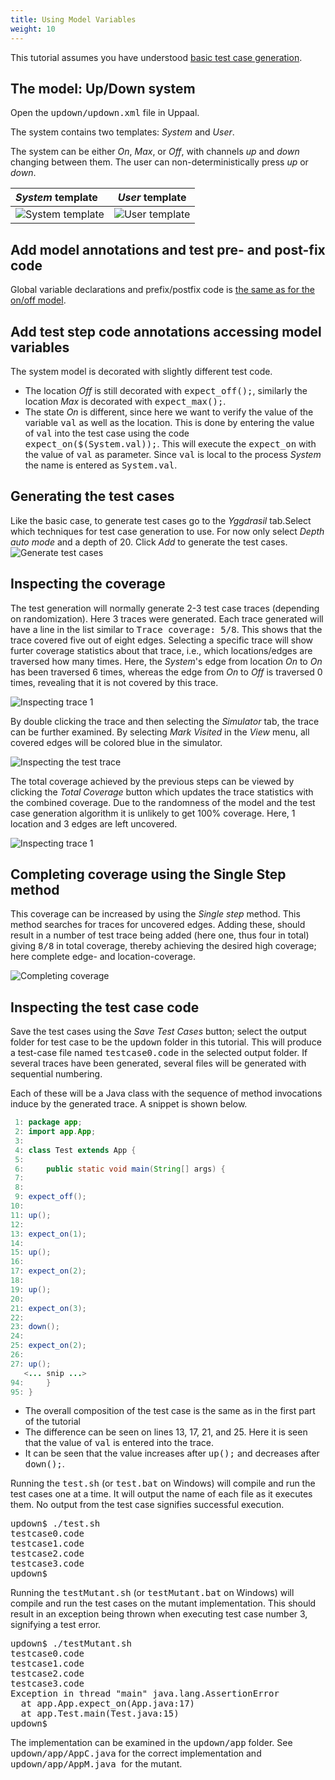 ```yaml
---
title: Using Model Variables
weight: 10
---
```

 

This tutorial assumes you have understood [basic test case generation](../basic-test-generation). 

## The model: Up/Down system

Open the <tt> updown/updown.xml</tt> file in Uppaal. 

The system contains two templates: _System_ and _User_. 

The system can be either _On_, _Max_, or _Off_, with channels _up_ and _down_ changing between them. The user can non-deterministically press _up_ or _down_.

|_System_ template | _User_ template    | 
|:------------- |:--------------:| 
|![_System_ template](../img/System2.png) | ![_User_ template](../img/User2.png)|

## Add model annotations and test pre- and post-fix code
Global variable declarations and prefix/postfix code is [the same as for the on/off model](basic-test-generation#add-test-cases-specific-model-annotations).

## Add test step code annotations accessing model variables
The system model is decorated with slightly different test code. 

- The location _Off_ is still decorated with <tt>expect_off();</tt>, similarly the location _Max_ is decorated with <tt>expect_max();</tt>. 
- The state _On_ is different, since here we want to verify the value of the variable <tt>val</tt> as well as the location. This is done by entering the value of <tt>val</tt> into the test case using the code <tt>
expect_on($(System.val));</tt>. This will execute the <tt>expect_on</tt> with the value of <tt>val</tt> as parameter. Since <tt>val</tt> is local to the process _System_ the name is entered as <tt>System.val</tt>. 

## Generating the test cases
Like the basic case, to generate test cases go to the _*Yggdrasil*_ tab.Select which techniques for test case generation to use. For now only select _*Depth auto mode*_ and a depth of 20. Click _*Add*_ to generate the test cases. 
![Generate test cases](../img/test-cases-generate-2.png)

## Inspecting the coverage 

The test generation will normally generate 2-3 test case traces (depending on randomization). Here 3 traces were generated. 
Each trace generated will have a line in the list similar to <tt>Trace coverage: 5/8</tt>. This shows that the trace covered five out of eight edges. Selecting a specific trace will show furter coverage statistics about that trace, i.e., which locations/edges are traversed how many times. Here, the _System_'s edge from location _On_ to _On_ has been traversed 6 times, whereas the edge from _On_ to _Off_ is traversed 0 times, revealing that it is not covered by this trace. 

![Inspecting trace 1](../img/test-cases-coverage-2-1.png)


By double clicking the trace and then selecting the _*Simulator*_ tab, the trace can be further examined. By selecting _*Mark Visited*_ in the _*View*_ menu, all covered edges will be colored blue in the simulator. 

![Inspecting the test trace](../img/test-cases-coverage-2-visualization.png)


The total coverage achieved by the previous steps can be viewed by clicking the _*Total Coverage*_ button which updates the trace statistics with the combined coverage. Due to the randomness of the model and the test case generation algorithm it is unlikely to get 100% coverage. Here, 1 location and 3 edges are left uncovered. 

![Inspecting trace 1](../img/test-cases-coverage-2-2.png)

## Completing coverage using the Single Step method


This coverage can be increased by using the _*Single step*_ method. This method searches for traces for uncovered edges.
Adding these, should result in a number of test trace being added (here one, thus four in total) giving <tt>8/8</tt> in total coverage, thereby achieving the desired high coverage; here complete edge- and location-coverage. 

![Completing coverage](../img/test-cases-coverage-2-3.png)


## Inspecting the test case code

Save the test cases using the _*Save Test Cases*_ button; select the output folder for test case to be the <tt>updown</tt> folder in this tutorial. This will produce a test-case file named <tt>testcase0.code</tt> in the selected output folder. If several traces have been generated, several files will be generated with sequential numbering. 

Each of these will be a Java class with the sequence of method invocations induce by the generated trace. A snippet is shown below.
``` java 
 1: package app;
 2: import app.App;
 3: 
 4: class Test extends App {
 5: 
 6:     public static void main(String[] args) {
 7: 
 8: 
 9: expect_off();
10: 
11: up();
12: 
13: expect_on(1);
14: 
15: up();
16: 
17: expect_on(2);
18: 
19: up();
20: 
21: expect_on(3);
22: 
23: down();
24: 
25: expect_on(2);
26: 
27: up();
   <... snip ...>
94:     }
95: }
```

- The overall composition of the test case is the same as in the first part of the tutorial
- The difference can be seen on lines 13, 17, 21, and 25. Here it is seen that the value of <tt>val</tt> is entered into the trace. 
- It can be seen that the value increases after <tt>up();</tt> and decreases after <tt>down();</tt>.

Running the <tt>test.sh</tt> (or <tt>test.bat</tt> on Windows) will compile and run the test cases one at a time. 
It will output the name of each file as it executes them.
No output from the test case signifies successful execution. 
<pre>
updown$ ./test.sh 
testcase0.code
testcase1.code
testcase2.code
testcase3.code
updown$
</pre>

Running the <tt>testMutant.sh</tt> (or <tt>testMutant.bat</tt> on Windows) will compile and run the test cases on the mutant implementation. 
This should result in an exception being thrown when executing test case number 3, signifying a test error. 
<pre>
updown$ ./testMutant.sh 
testcase0.code
testcase1.code
testcase2.code
testcase3.code
Exception in thread "main" java.lang.AssertionError
  at app.App.expect_on(App.java:17)
  at app.Test.main(Test.java:15)
updown$
</pre>

The implementation can be examined in the <tt>updown/app</tt> folder. See <tt> updown/app/AppC.java</tt> for the correct implementation and <tt>updown/app/AppM.java </tt> for the mutant. 
